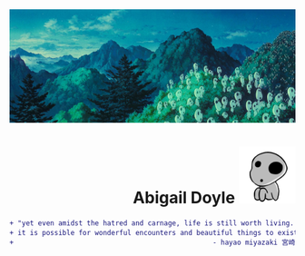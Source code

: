 <!--
**abbeydoyle/abbeydoyle** is a ✨ _special_ ✨ repository because its `README.md` (this file) appears on your GitHub profile.

Here are some ideas to get you started:

- 🔭 I’m currently working on ...
- 🌱 I’m currently learning ...
- 👯 I’m looking to collaborate on ...
- 🤔 I’m looking for help with ...
- 💬 Ask me about ...
- 📫 How to reach me: ...
- 😄 Pronouns: ...
- ⚡ Fun fact: ...
-->

<img src="./assets/kodama.jpg" width="1200" height="200">
<h1 align="right">
Abigail Doyle
<img src="./assets/giphyj.gif" width="100" height="100">
</h1>

```diff
+ "yet even amidst the hatred and carnage, life is still worth living. 
+ it is possible for wonderful encounters and beautiful things to exist."
+                                                 - hayao miyazaki 宮崎 駿
```

